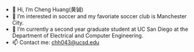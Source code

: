 - 👋 Hi, I’m Cheng Huang(黄铖)
- 👀 I’m interested in soccer and my favoriate soccer club is Manchester City.
- 🌱 I’m currently a second year graduate student at UC San Diego at the Department of Electrical and Computer Engineering.
- 📫 Contact me: chh043@ucsd.edu

<!---
chengh233/chengh233 is a ✨ special ✨ repository because its `README.md` (this file) appears on your GitHub profile.
You can click the Preview link to take a look at your changes.
--->
